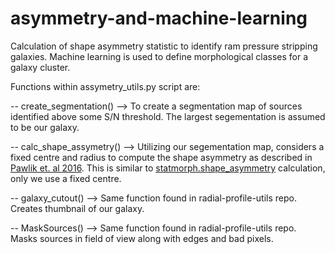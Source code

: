 # asymmetry-and-machine-learning
Calculation of shape asymmetry statistic to identify ram pressure stripping galaxies. Machine learning is used to define morphological classes for a galaxy cluster.

Functions within assymetry_utils.py script are:

-- create_segmentation() --> To create a segmentation map of sources identified above some S/N threshold. The largest segementation is assumed                                to be our galaxy.

-- calc_shape_assymetry() --> Utilizing our segementation map, considers a fixed centre and radius to compute the shape asymmetry as described                                 in [Pawlik et. al 2016](https://arxiv.org/abs/1512.02000). This is similar to [statmorph.shape_asymmetry](https://statmorph.readthedocs.io/en/latest/_modules/statmorph/statmorph.html#SourceMorphology) calculation, only we use a fixed centre. 
                              
-- galaxy_cutout() --> Same function found in radial-profile-utils repo. Creates thumbnail of our galaxy.

-- MaskSources() --> Same function found in radial-profile-utils repo. Masks sources in field of view along with edges and bad pixels. 
